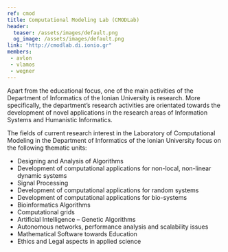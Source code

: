 ```yaml
---
ref: cmod
title: Computational Modeling Lab (CMODLab)
header:
  teaser: /assets/images/default.png
  og_image: /assets/images/default.png
link: "http://cmodlab.di.ionio.gr"
members:
 - avlon
 - vlamos
 - wegner
---
```


Apart from the educational focus, one of the main activities of the Department of Informatics of the Ionian University is research. More specifically, the department’s research activities are orientated towards the development of novel applications in the research areas of Information Systems and Humanistic Informatics.

The fields of current research interest in the Laboratory of Computational Modeling in the Department of Informatics of the Ionian University focus on the following thematic units:

 - Designing and Analysis of Algorithms
- Development of computational applications for non-local, non-linear dynamic systems
- Signal Processing
- Development of computational applications for random systems
- Development of computational applications for bio-systems
- Bioinformatics Algorithms
- Computational grids
- Artificial Intelligence – Genetic Algorithms
- Autonomous networks, performance analysis and scalability issues
- Mathematical Software towards Education
- Ethics and Legal aspects in applied science
